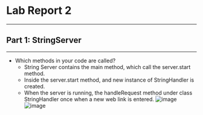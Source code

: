 # Lab Report 2
------
## Part 1: StringServer
---
- Which methods in your code are called?
  - String Server contains the main method, which call the server.start method.
  - Inside the server.start method, and new instance of StringHandler is created.
  - When the server is running, the handleRequest method under class StringHandler once when a new web link is entered. 
![image](https://user-images.githubusercontent.com/115119572/215439290-369f0642-3acc-4b07-b89d-9e7c4e69906e.png)
![image](https://user-images.githubusercontent.com/115119572/215443306-f7cccff5-d9c4-42bc-a182-6e66818b1dcf.png)

